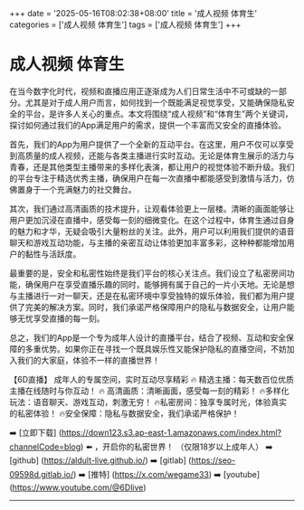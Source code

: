 +++
date = '2025-05-16T08:02:38+08:00'
title = '成人视频 体育生'
categories = ['成人视频 体育生']
tags = ['成人视频 体育生']
+++

# 成人视频 体育生

在当今数字化时代，视频和直播应用正逐渐成为人们日常生活中不可或缺的一部分。尤其是对于成人用户而言，如何找到一个既能满足视觉享受，又能确保隐私安全的平台，是许多人关心的重点。本文将围绕“成人视频”和“体育生”两个关键词，探讨如何通过我们的App满足用户的需求，提供一个丰富而又安全的直播体验。

首先，我们的App为用户提供了一个全新的互动平台。在这里，用户不仅可以享受到高质量的成人视频，还能与各类主播进行实时互动。无论是体育生展示的活力与青春，还是其他类型主播带来的多样化表演，都让用户的视觉体验不断升级。我们的平台专注于精选优秀主播，确保用户在每一次直播中都能感受到激情与活力，仿佛置身于一个充满魅力的社交舞台。

其次，我们通过高清画质的技术提升，让观看体验更上一层楼。清晰的画面能够让用户更加沉浸在直播中，感受每一刻的细微变化。在这个过程中，体育生通过自身的魅力和才华，无疑会吸引大量粉丝的关注。此外，用户可以利用我们提供的语音聊天和游戏互动功能，与主播的亲密互动让体验更加丰富多彩，这种种都能增加用户的黏性与活跃度。

最重要的是，安全和私密性始终是我们平台的核心关注点。我们设立了私密房间功能，确保用户在享受直播乐趣的同时，能够拥有属于自己的一片小天地。无论是想与主播进行一对一聊天，还是在私密环境中享受独特的娱乐体验，我们都为用户提供了完美的解决方案。同时，我们承诺严格保障用户的隐私与数据安全，让用户能够无忧享受直播的每一刻。

总之，我们的App是一个专为成年人设计的直播平台，结合了视频、互动和安全保障的多重优势。如果你正在寻找一个既具娱乐性又能保护隐私的直播空间，不妨加入我们的大家庭，体验不一样的直播世界！

【6D直播】
成年人的专属空间，实时互动尽享精彩
🔥 精选主播：每天数百位优质主播在线随时与你互动！
🔥 高清画质：清晰画面，感受每一刻的精彩！
🔥多样化玩法：语音聊天、游戏互动，刺激无穷！
🔥私密房间：独享专属时光，体验真实的私密体验！
🔥安全保障：隐私与数据安全，我们承诺严格保护！

➡️ [立即下载] (https://down123.s3.ap-east-1.amazonaws.com/index.html?channelCode=blog) ⬅️ ，开启你的私密世界！ （仅限18岁以上成年人）
➡️ [github] (https://aldult-live.github.io/)
➡️ [gitlab] (https://seo-09598d.gitlab.io/)
➡️ [推特] (https://x.com/wegame33)
➡️ [youtube] (https://www.youtube.com/@6Dlive)

---
